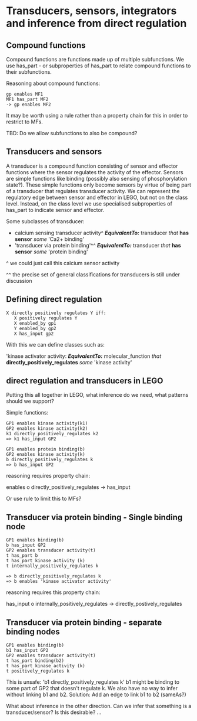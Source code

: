 # Transducers, sensors, integrators and inference from direct regulation

## Compound functions

Compound functions are functions made up of multiple subfunctions.  We use has_part - or subproperties of has_part to relate compound functions to their subfunctions.

Reasoning about compound functions:

~~~~~~~~~~
gp enables MF1
MF1 has_part MF2
-> gp enables MF2
~~~~~~~~~~~

It may be worth using a rule rather than a property chain for this in order to restrict to MFs.

TBD: Do we allow subfunctions to also be compound?


## Transducers and sensors

A transducer is a compound function consisting of  sensor and effector functions where the sensor regulates the activity of the effector.  Sensors are simple functions like binding (possibly also sensing of phosphorylation state?). These simple functions only become sensors by virtue of being part of a transducer that regulates transducer activity.  We can represent the regulatory edge between sensor and effector in LEGO, but not on the class level.  Instead, on the class level we use specialised subproperties of has_part to indicate sensor and effector.

Some subclasses of transducer:

* calcium sensing transducer activity^ ***EquivalentTo:*** transducer *that* **has sensor** *some* 'Ca2+ binding'
* 'transducer via protein binding'^^ ***EquivalentTo:*** transducer *that* **has sensor** *some* 'protein binding' 

^ we could just call this calcium sensor activity

^^ the precise set of general classifications for transducers is still under discussion

## Defining direct regulation

~~~~~~~~~~
X directly positively regulates Y iff:
   X positively regulates Y
   X enabled_by gp1
   Y enabled_by gp2
   X has_input gp2
~~~~~~~~~~

With this we can define classes such as:

'kinase activator activity: ***EquivalentTo:*** molecular_function *that* **directly_positively_regulates** *some* 'kinase activity'


## direct regulation and transducers in LEGO

Putting this all together in LEGO, what inference do we need, what patterns should we support?

Simple functions:

~~~~~~~~~~~~
GP1 enables kinase activity(k1)
GP2 enables kinase activity(k2)
k1 directly_positively_regulates k2
=> k1 has_input GP2
~~~~~~~~~~~~~

~~~~~~~~~~~~~
GP1 enables protein binding(b)
GP2 enables kinase activity(k)
b directly_positively_regulates k
=> b has_input GP2
~~~~~~~~~~~~~

reasoning requires property chain: 

enables o directly_positively_regulates -> has_input 

Or use rule to limit this to MFs?


## Transducer via protein binding - Single binding node

~~~~~~~~~
GP1 enables binding(b)
b has_input GP2
GP2 enables transducer activity(t)
t has_part b
t has_part kinase activity (k)
t internally_positively_regulates k

=> b directly_positively_regulates k
=> b enables 'kinase activator activity'

~~~~~~~~~

reasoning requires this property chain: 

has_input o internally_positively_regulates -> directly_postively_regulates



## Transducer via protein binding - separate binding nodes


~~~~~~~~~
GP1 enables binding(b)
b1 has_input GP2
GP2 enables transducer activity(t)
t has_part binding(b2)
t has_part kinase activity (k)
t positively_regulates k

~~~~~~~~~~

This is unsafe: 'b1 directly_positively_regulates k'  b1 might be binding to some part of GP2 that doesn't regulate k. We also have no way to infer without linking b1 and b2. Solution: Add an edge to link b1 to b2 (sameAs?)

What about inference in the other direction.  Can we infer that something is a transducer/sensor?  Is this desirable?
...
